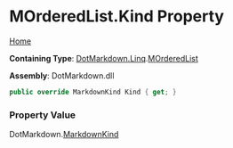 <a name="_top"></a>

# MOrderedList\.Kind Property

[Home](../../../../README.md#_top)

**Containing Type**: [DotMarkdown.Linq](../../README.md#_top)\.[MOrderedList](../README.md#_top)

**Assembly**: DotMarkdown\.dll

```csharp
public override MarkdownKind Kind { get; }
```

### Property Value

DotMarkdown\.[MarkdownKind](../../../MarkdownKind/README.md#_top)

